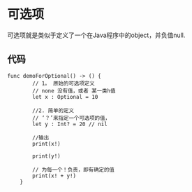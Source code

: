 # 可选项

可选项就是类似于定义了一个在Java程序中的object，并负值null.

## 代码

```
func demoForOptional() -> () {
        // 1。 原始的可选项定义
        // none 没有值，或者 某一类h值
        let x : Optional = 10

        //2. 简单的定义
        // ‘？’来指定一个可选项的值，
        let y : Int? = 20 // nil

        //输出
        print(x!)

        print(y!)

        // 为每一个！负责，即有确定的值
        print(x! + y!)
    }
```




